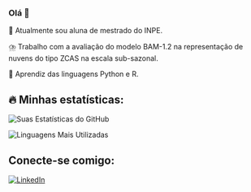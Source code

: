 ### Olá 👋

🔭 Atualmente sou aluna de mestrado do INPE.

⛈️ Trabalho com a avaliação do modelo BAM-1.2 na representação de nuvens do tipo ZCAS na escala sub-sazonal.

🌱 Aprendiz das linguagens Python e R.

## 🔥 Minhas estatísticas:

![Suas Estatísticas do GitHub](https://github-readme-stats.vercel.app/api?username=FrancieliJorge&show_icons=true&theme=tokyonight)

![Linguagens Mais Utilizadas](https://github-readme-stats.vercel.app/api/top-langs/?username=FrancieliJorge&layout=compact&theme=tokyonight)


## Conecte-se comigo:

[![LinkedIn](https://img.shields.io/badge/LinkedIn-Francieli%20Jorge-blue)](https://www.linkedin.com/in/francielijorge/)

